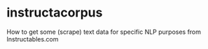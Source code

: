 # instructacorpus
How to get some (scrape) text data for specific NLP purposes from Instructables.com
